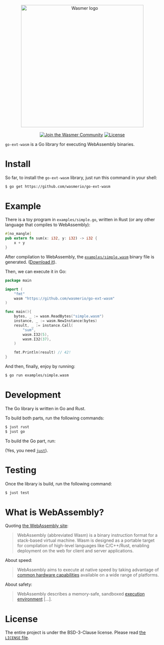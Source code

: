 <p align="center">
  <a href="https://wasmer.io" target="_blank" rel="noopener noreferrer">
    <img width="400" src="https://raw.githubusercontent.com/wasmerio/wasmer/master/logo.png" alt="Wasmer logo">
  </a>
</p>

<p align="center">
  <a href="https://spectrum.chat/wasmer">
    <img src="https://withspectrum.github.io/badge/badge.svg" alt="Join the Wasmer Community" valign="middle"></a>
  <a href="https://github.com/wasmerio/wasmer/blob/master/LICENSE">
    <img src="https://img.shields.io/github/license/wasmerio/wasmer.svg" alt="License" valign="middle"></a>
</p>

`go-ext-wasm` is a Go library for executing WebAssembly binaries.

# Install

So far, to install the `go-ext-wasm` library, just run this command in your shell:

```sh
$ go get https://github.com/wasmerio/go-ext-wasm
```

# Example

There is a toy program in `examples/simple.go`, written in Rust (or
any other language that compiles to WebAssembly):

```rust
#[no_mangle]
pub extern fn sum(x: i32, y: i32) -> i32 {
    x + y
}
```

After compilation to WebAssembly, the
[`examples/simple.wasm`](https://github.com/wasmerio/go-ext-wasm/blob/master/examples/simple.wasm)
binary file is generated. ([Download
it](https://github.com/wasmerio/go-ext-wasm/raw/master/examples/simple.wasm)).

Then, we can execute it in Go:

```go
package main

import (
	"fmt"
	wasm "https://github.com/wasmerio/go-ext-wasm"
)

func main(){
	bytes, _ := wasm.ReadBytes("simple.wasm")
	instance, _ := wasm.NewInstance(bytes)
	result, _ := instance.Call(
		"sum",
        wasm.I32(5),
        wasm.I32(37),
	)

	fmt.Println(result) // 42!
}
```

And then, finally, enjoy by running:

```sh
$ go run examples/simple.wasm
```

# Development

The Go library is written in Go and Rust.

To build both parts, run the following commands:

```sh
$ just rust
$ just go
```

To build the Go part, run:

(Yes, you need [`just`]).

# Testing

Once the library is build, run the following command:

```sh
$ just test
```

# What is WebAssembly?

Quoting [the WebAssembly site](https://webassembly.org/):

> WebAssembly (abbreviated Wasm) is a binary instruction format for a
> stack-based virtual machine. Wasm is designed as a portable target
> for compilation of high-level languages like C/C++/Rust, enabling
> deployment on the web for client and server applications.

About speed:

> WebAssembly aims to execute at native speed by taking advantage of
> [common hardware
> capabilities](https://webassembly.org/docs/portability/#assumptions-for-efficient-execution)
> available on a wide range of platforms.

About safety:

> WebAssembly describes a memory-safe, sandboxed [execution
> environment](https://webassembly.org/docs/semantics/#linear-memory) […].

# License

The entire project is under the BSD-3-Clause license. Please read [the
`LICENSE` file][license].


[`just`]: https://github.com/casey/just/
[license]: https://github.com/wasmerio/wasmer/blob/master/LICENSE
